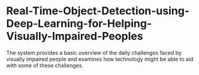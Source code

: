 # Real-Time-Object-Detection-using-Deep-Learning-for-Helping-Visually-Impaired-Peoples
The system provides a basic overview of the daily challenges faced by visually impaired people and examines how technology might be able to aid with some of these challenges.
